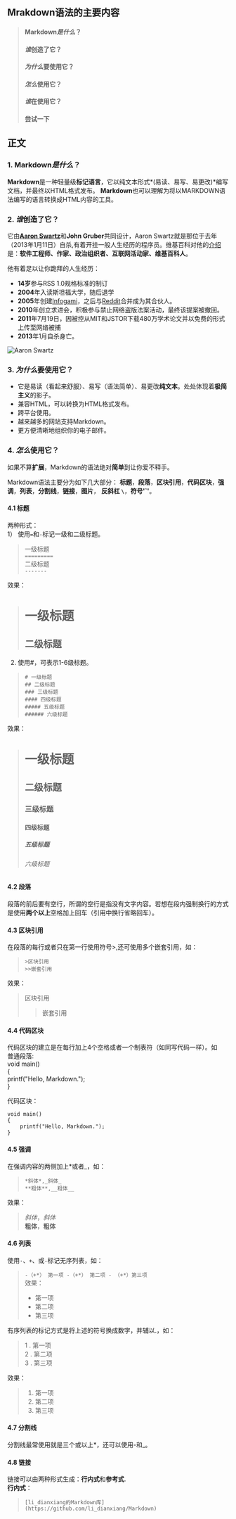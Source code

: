 ## Mrakdown语法的主要内容
> #### Markdown*是什么*？
> #### *谁*创造了它？
> #### *为什么*要使用它？
> #### *怎么*使用它？
> #### *谁*在使用它？
> #### 尝试一下

## 正文
### 1. Markdown*是什么*？
**Markdown**是一种轻量级**标记语言**，它以纯文本形式*(易读、易写、易更改)*编写文档，并最终以HTML格式发布。
**Markdown**也可以理解为将以MARKDOWN语法编写的语言转换成HTML内容的工具。

### 2. *谁*创造了它？
它由[**Aaron Swartz**](http://www.aaronsw.com)和**John Gruber**共同设计，Aaron Swartz就是那位于去年（2013年1月11日）自杀,有着开挂一般人生经历的程序员。维基百科对他的[介绍](https://zh.wikipedia.org/wiki/%E4%BA%9A%E4%BC%A6%C2%B7%E6%96%AF%E6%B2%83%E8%8C%A8)是：**软件工程师、作家、政治组织者、互联网活动家、维基百科人**。

他有着足以让你跪拜的人生经历：
- **14岁**参与RSS 1.0规格标准的制订
- **2004**年入读斯坦福大学，随后退学
- **2005**年创建[Infogami](http://infogami.org/)，之后与[Reddit](http://www.reddit.com/)合并成为其合伙人。
- **2010**年创立求进会，积极参与禁止网络盗版法案活动，最终该提案被撤回。
- **2011**年7月19日，因被控从MIT和JSTOR下载480万学术论文并以免费的形式上传至网络被捕
- **2013**年1月自杀身亡。

![Aaron Swartz](https://upload.wikimedia.org/wikipedia/commons/thumb/7/78/AaronSwartzPIPA.jpg/1024px-AaronSwartzPIPA.jpg)

### 3. *为什么*要使用它？
- 它是易读（看起来舒服）、易写（语法简单）、易更改**纯文本**。处处体现着**极简主义**的影子。
- 兼容HTML，可以转换为HTML格式发布。
- 跨平台使用。
- 越来越多的网站支持Markdown。
- 更方便清晰地组织你的电子邮件。

### 4. *怎么*使用它？
如果不算**扩展**，Markdown的语法绝对**简单**到让你爱不释手。

Markdown语法主要分为如下几大部分： **标题**，**段落**，**区块引用**，**代码区块**，**强调**，**列表**，**分割线**，**链接**，**图片**，
**反斜杠 `\`**，**符号'`'**。

#### 4.1 标题
两种形式：  
1） 使用`=`和`-`标记一级和二级标题。  
> 一级标题  
>`=========`  
> 二级标题  
> `-------`  

效果：  
> 一级标题  
> ========  
> 二级标题  
> --------  

2) 使用#，可表示1-6级标题。  
> `# 一级标题`  
> `## 二级标题`  
> `### 三级标题`  
> `#### 四级标题`  
> `##### 五级标题`  
> `###### 六级标题`  

效果：  
> # 一级标题  
> ## 二级标题  
> ### 三级标题  
> #### 四级标题  
> ##### 五级标题  
> ###### 六级标题  

#### 4.2 段落  
段落的前后要有空行，所谓的空行是指没有文字内容。若想在段内强制换行的方式是使用**两个以上**空格加上回车（引用中换行省略回车）。  

#### 4.3 区块引用

在段落的每行或者只在第一行使用符号>,还可使用多个嵌套引用，如：  
> `>区块引用`  
> `>>嵌套引用`  

效果： 
> 区块引用
>> 嵌套引用

#### 4.4 代码区块

代码区块的建立是在每行加上4个空格或者一个制表符（如同写代码一样）。如  
普通段落:    
void main()  
{  
printf("Hello, Markdown.");  
}    

代码区块：

```
void main()
{
    printf("Hello, Markdown.");
}
```

#### 4.5 强调  

在强调内容的两侧加上*或者_，如：  
> `*斜体*,_斜体_`  
> `**粗体**,__粗体__`  

效果：  
> *斜体*，_斜体_  
> **粗体**，__粗体__  

#### 4.6 列表
使用`·`、`+`、或`-`标记无序列表，如：  
> `-（+*） 第一项 -（+*） 第二项 - （+*）第三项`  
效果：  
> - 第一项  
> - 第二项  
> - 第三项  

有序列表的标记方式是将上述的符号换成数字，并辅以.，如：  
> 1 . 第一项  
> 2 . 第二项  
> 3 . 第三项   

效果：    
> 1. 第一项  
> 2. 第二项  
> 3. 第三项  

#### 4.7 分割线  
分割线最常使用就是三个或以上*，还可以使用-和_。  

#### 4.8 链接
链接可以由两种形式生成：**行内式**和**参考式**.  
**行内式**：  
> `[li_dianxiang的Markdown库](https://github.com/li_dianxiang/Markdown)`
